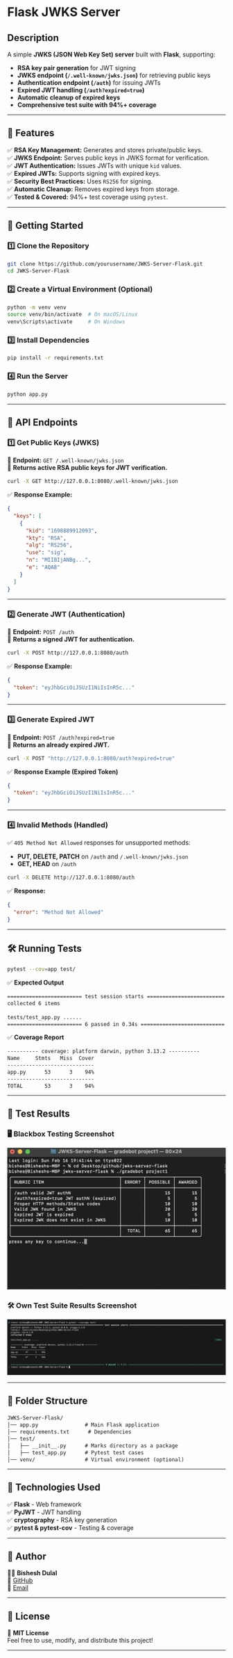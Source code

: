# **Flask JWKS Server**

## **Description**
A simple **JWKS (JSON Web Key Set) server** built with **Flask**, supporting:
- **RSA key pair generation** for JWT signing
- **JWKS endpoint (`/.well-known/jwks.json`)** for retrieving public keys
- **Authentication endpoint (`/auth`)** for issuing JWTs
- **Expired JWT handling (`/auth?expired=true`)**
- **Automatic cleanup of expired keys**
- **Comprehensive test suite with 94%+ coverage**

---

## **📌 Features**
✅ **RSA Key Management:** Generates and stores private/public keys.  
✅ **JWKS Endpoint:** Serves public keys in JWKS format for verification.  
✅ **JWT Authentication:** Issues JWTs with unique `kid` values.  
✅ **Expired JWTs:** Supports signing with expired keys.  
✅ **Security Best Practices:** Uses `RS256` for signing.  
✅ **Automatic Cleanup:** Removes expired keys from storage.  
✅ **Tested & Covered:** 94%+ test coverage using `pytest`.  

---

## **🚀 Getting Started**
### **1️⃣ Clone the Repository**
```bash
git clone https://github.com/yourusername/JWKS-Server-Flask.git
cd JWKS-Server-Flask
```

### **2️⃣ Create a Virtual Environment (Optional)**
```bash
python -m venv venv
source venv/bin/activate  # On macOS/Linux
venv\Scripts\activate     # On Windows
```

### **3️⃣ Install Dependencies**
```bash
pip install -r requirements.txt
```

### **4️⃣ Run the Server**
```bash
python app.py
```

---

## **📌 API Endpoints**
### **1️⃣ Get Public Keys (JWKS)**
🔹 **Endpoint:** `GET /.well-known/jwks.json`  
📌 **Returns active RSA public keys for JWT verification.**  

```bash
curl -X GET http://127.0.0.1:8080/.well-known/jwks.json
```
✅ **Response Example:**
```json
{
  "keys": [
    {
      "kid": "1698889912093",
      "kty": "RSA",
      "alg": "RS256",
      "use": "sig",
      "n": "MIIBIjANBg...",
      "e": "AQAB"
    }
  ]
}
```

---

### **2️⃣ Generate JWT (Authentication)**
🔹 **Endpoint:** `POST /auth`  
📌 **Returns a signed JWT for authentication.**  
```bash
curl -X POST http://127.0.0.1:8080/auth
```
✅ **Response Example:**
```json
{
  "token": "eyJhbGciOiJSUzI1NiIsInR5c..."
}
```

---

### **3️⃣ Generate Expired JWT**
🔹 **Endpoint:** `POST /auth?expired=true`  
📌 **Returns an already expired JWT.**  
```bash
curl -X POST "http://127.0.0.1:8080/auth?expired=true"
```
✅ **Response Example (Expired Token)**
```json
{
  "token": "eyJhbGciOiJSUzI1NiIsInR5c..."
}
```

---

### **4️⃣ Invalid Methods (Handled)**
✅ `405 Method Not Allowed` responses for unsupported methods:
- **PUT, DELETE, PATCH** on `/auth` and `/.well-known/jwks.json`
- **GET, HEAD** on `/auth`

```bash
curl -X DELETE http://127.0.0.1:8080/auth
```
✅ **Response:**
```json
{
  "error": "Method Not Allowed"
}
```

---

## **🛠️ Running Tests**
```bash
pytest --cov=app test/
```
✅ **Expected Output**
```
======================== test session starts =========================
collected 6 items

tests/test_app.py ......
======================== 6 passed in 0.34s ===========================
```
✅ **Coverage Report**
```
---------- coverage: platform darwin, python 3.13.2 ----------
Name     Stmts   Miss  Cover
----------------------------
app.py      53      3    94%
----------------------------
TOTAL       53      3    94%
```

---

## **📌 Test Results**
### **🖥️ Blackbox Testing Screenshot**
![Blackbox Testing Screenshot](BlackBox_Test.png)

### **🛠️ Own Test Suite Results Screenshot**
![Test Suite Screenshot](Test-Suite.png)

---

## **📌 Folder Structure**
```
JWKS-Server-Flask/
│── app.py               # Main Flask application
│── requirements.txt      # Dependencies
│── test/
│   ├── __init__.py      # Marks directory as a package
│   ├── test_app.py      # Pytest test cases
│── venv/                # Virtual environment (optional)
```

---

## **📌 Technologies Used**
✅ **Flask** - Web framework  
✅ **PyJWT** - JWT handling  
✅ **cryptography** - RSA key generation  
✅ **pytest & pytest-cov** - Testing & coverage  

---

## **📌 Author**
👨‍💻 **Bishesh Dulal**  
🔗 [GitHub](https://github.com/bisesdulal16)  
📧 [Email](mailto:bisesdulal16@gmail.com)

---

## **📌 License**
📝 **MIT License**  
Feel free to use, modify, and distribute this project!

---

